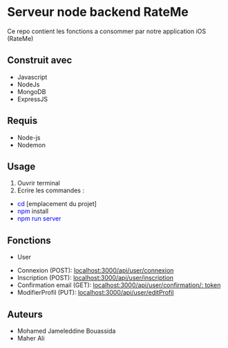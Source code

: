 # Serveur node backend RateMe

Ce repo contient les fonctions a consommer par notre application iOS (RateMe)

## Construit avec

- Javascript
- NodeJs
- MongoDB
- ExpressJS

## Requis

- Node-js
- Nodemon

## Usage

1. Ouvrir terminal
2. Ecrire les commandes :

- <span style="color:blue">cd </span>[emplacement du projet]
- <span style="color:blue">npm </span>install
- <span style="color:blue">npm run server</span>

## Fonctions

* User

- Connexion (POST): <a href ="localhost:3000/api/user/connexion">localhost:3000/api/user/connexion</a>
- Inscription (POST): <a href ="localhost:3000/api/user/inscription">localhost:3000/api/user/inscription</a>
- Confirmation email (GET): <a href ="localhost:3000/api/confirmation/:token">localhost:3000/api/user/confirmation/:
  token</a>
- ModifierProfil (PUT): <a href ="localhost:3000/api/editProfil">localhost:3000/api/user/editProfil</a>

## Auteurs

- Mohamed Jameleddine Bouassida
- Maher Ali
